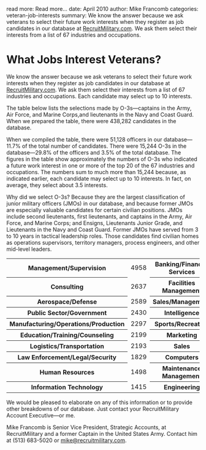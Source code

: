 read more: Read more&hellip;
date: April 2010
author: Mike Francomb
categories: veteran-job-interests
summary: We know the answer because we ask veterans to select their future work interests when they register as job candidates in our database at [RecruitMilitary.com](http://recruitmilitary.com "RecruitMilitary.com"). We ask them select their interests from a list of 67 industries and occupations.

# What Jobs Interest Veterans?

We know the answer because we ask veterans to select their future work interests when they register as job candidates in our database at [RecruitMilitary.com](http://recruitmilitary.com). We ask them select their interests from a list of 67 industries and occupations. Each candidate may select up to 10 interests.

The table below lists the selections made by O-3s&mdash;captains in the Army, Air Force, and Marine Corps,and lieutenants in the Navy and Coast Guard. When we prepared the table, there were 438,282 candidates in the database.

When we compiled the table, there were 51,128 officers in our database&mdash;11.7% of the total number of candidates. There were 15,244 O-3s in the database&mdash;29.8% of the officers and 3.5% of the total database. The figures in the table show approximately the numbers of O-3s who indicated a future work interest in one or more of the top 20 of the 67 industries and occupations. The numbers sum to much more than 15,244 because, as indicated earlier, each candidate may select up to 10 interests. In fact, on average, they select about 3.5 interests.

Why did we select O-3s? Because they are the largest classification of junior military officers (JMOs) in our database, and because former JMOs are especially valuable candidates for certain civilian positions. JMOs include second lieutenants, first lieutenants, and captains in the Army, Air Force, and Marine Corps; and Ensigns, Lieutenants Junior Grade, and Lieutenants in the Navy and Coast Guard. Former JMOs have served from 3 to 10 years in tactical leadership roles. Those candidates find civilian homes as operations supervisors, territory managers, process engineers, and other mid-level leaders.

<table class="job-interest" cellspacing="0" cellpadding="0">
  <tr>
    <th>
      Management/Supervision
    </th>
    <td class="pad right">
      4958
    </td>
    <th>
      Banking/Financial Services
    </th>
    <td>
      1369
    </td>
  </tr>
  <tr>
    <th>
      Consulting
    </th>
    <td class="pad right">
      2637
    </td>
    <th>
      Facilities Management
    </th>
    <td>
      1363
    </td>
  </tr>
  <tr>
    <th>
      Aerospace/Defense
    </th>
    <td class="pad right">
      2589
    </td>
    <th>
      Sales/Management
    </th>
    <td>
      1195
    </td>
  </tr>
  <tr>
    <th>
      Public Sector/Government
    </th>
    <td class="pad right">
      2430
    </td>
    <th>
      Intelligence
    </th>
    <td>
      1140
    </td>
  </tr>
  <tr>
    <th>
      Manufacturing/Operations/Production
    </th>
    <td class="pad right">
      2297
    </td>
    <th>
      Sports/Recreation
    </th>
    <td>
      1065
    </td>
  </tr>
  <tr>
    <th>
      Education/Training/Counseling
    </th>
    <td class="pad right">
      2199
    </td>
    <th>
      Marketing
    </th>
    <td>
      1062
    </td>
  </tr>
  <tr>
    <th>
      Logistics/Transportation
    </th>
    <td class="pad right">
      2193
    </td>
    <th>
      Sales
    </th>
    <td>
      988
    </td>
  </tr>
  <tr>
    <th>
      Law Enforcement/Legal/Security
    </th>
    <td class="pad right">
      1829
    </td>
    <th>
      Computers
    </th>
    <td>
      970
    </td>
  </tr>
  <tr>
    <th>
      Human Resources
    </th>
    <td class="pad right">
      1498
    </td>
    <th>
      Maintenance Management
    </th>
    <td>
      888
    </td>
  </tr>
  <tr>
    <th>
      Information Technology
    </th>
    <td class="pad right">
      1415
    </td>
    <th>
      Engineering
    </th>
    <td>
      868
    </td>
  </tr>
</table>

We would be pleased to elaborate on any of this information or to provide other breakdowns of our database. Just contact your RecruitMilitary Account Executive&mdash;or me.

<p class="author">Mike Francomb is Senior Vice President, Strategic Accounts, at RecruitMilitary and a former Captain in the United States Army. Contact him at (513) 683-5020 or <a href="mailto:&#x6D;&#x69;&#x6B;&#x65;&#x40;&#x72;&#x65;&#x63;&#x72;&#x75;&#x69;&#x74;&#x6D;&#x69;&#x6C;&#x69;&#x74;&#x61;&#x72;&#x79;&#x2E;&#x63;&#x6F;&#x6D;" title="Email &#x6D;&#x69;&#x6B;&#x65;&#x40;&#x72;&#x65;&#x63;&#x72;&#x75;&#x69;&#x74;&#x6D;&#x69;&#x6C;&#x69;&#x74;&#x61;&#x72;&#x79;&#x2E;&#x63;&#x6F;&#x6D;">&#x6D;&#x69;&#x6B;&#x65;&#x40;&#x72;&#x65;&#x63;&#x72;&#x75;&#x69;&#x74;&#x6D;&#x69;&#x6C;&#x69;&#x74;&#x61;&#x72;&#x79;&#x2E;&#x63;&#x6F;&#x6D;</a>.</p>
